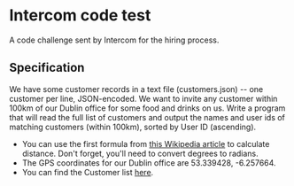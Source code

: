 # Intercom code test

A code challenge sent by Intercom for the hiring process.

## Specification

We have some customer records in a text file (customers.json) -- one customer per line, JSON-encoded. We want to invite any customer within 100km of our Dublin office for some food and drinks on us. Write a program that will read the full list of customers and output the names and user ids of matching customers (within 100km), sorted by User ID (ascending).

* You can use the first formula from [this Wikipedia article](https://en.wikipedia.org/wiki/Great-circle_distance) to calculate distance. Don't forget, you'll need to convert degrees to radians.
* The GPS coordinates for our Dublin office are 53.339428, -6.257664.
* You can find the Customer list [here](https://gist.github.com/brianw/19896c50afa89ad4dec3).